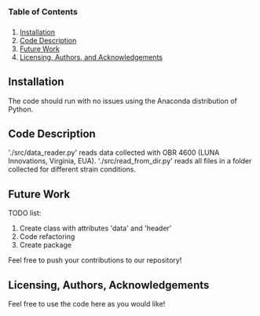 ###
### Table of Contents
###

1. [Installation](#installation)
2. [Code Description](#files)
3. [Future Work](#results)
4. [Licensing, Authors, and Acknowledgements](#licensing)

## Installation

The code should run with no issues using the Anaconda distribution of Python.

## Code Description

'./src/data_reader.py' reads data collected with OBR 4600 (LUNA Innovations, Virgínia, EUA). './src/read_from_dir.py' reads all files in a folder collected for different strain conditions. 

## Future Work

TODO list:
1. Create class with attributes 'data' and 'header'
2. Code refactoring
3. Create package
 
Feel free to push your contributions to our repository!

## Licensing, Authors, Acknowledgements

Feel free to use the code here as you would like!